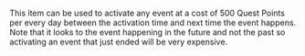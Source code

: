 This item can be used to activate any event at a cost of 500 Quest Points per every day between the activation time and next time the event happens. Note that it looks to the event happening in the future and not the past so activating an event that just ended will be very expensive.